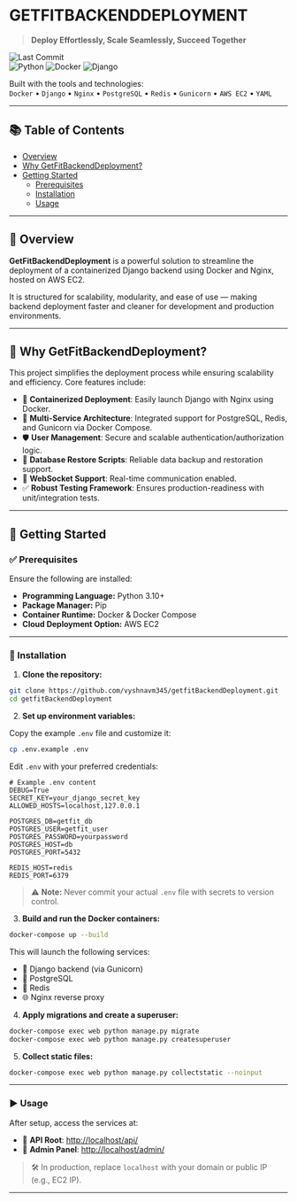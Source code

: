 # GETFITBACKENDDEPLOYMENT

> **Deploy Effortlessly, Scale Seamlessly, Succeed Together**

![Last Commit](https://img.shields.io/github/last-commit/vyshnavm345/getfitBackendDeployment)  
![Python](https://img.shields.io/badge/python-3.10%2B-blue) ![Docker](https://img.shields.io/badge/docker-✅-blue) ![Django](https://img.shields.io/badge/django-REST-green)

Built with the tools and technologies:  
`Docker` • `Django` • `Nginx` • `PostgreSQL` • `Redis` • `Gunicorn` • `AWS EC2` • `YAML`

---

## 📚 Table of Contents

- [Overview](#overview)
- [Why GetFitBackendDeployment?](#why-getfitbackenddeployment)
- [Getting Started](#getting-started)
  - [Prerequisites](#prerequisites)
  - [Installation](#installation)
  - [Usage](#usage)

---

## 🧭 Overview

**GetFitBackendDeployment** is a powerful solution to streamline the deployment of a containerized Django backend using Docker and Nginx, hosted on AWS EC2.

It is structured for scalability, modularity, and ease of use — making backend deployment faster and cleaner for development and production environments.

---

## 🚀 Why GetFitBackendDeployment?

This project simplifies the deployment process while ensuring scalability and efficiency. Core features include:

- 🚢 **Containerized Deployment**: Easily launch Django with Nginx using Docker.
- 🔄 **Multi-Service Architecture**: Integrated support for PostgreSQL, Redis, and Gunicorn via Docker Compose.
- 🛡️ **User Management**: Secure and scalable authentication/authorization logic.
- 💾 **Database Restore Scripts**: Reliable data backup and restoration support.
- 💬 **WebSocket Support**: Real-time communication enabled.
- ✅ **Robust Testing Framework**: Ensures production-readiness with unit/integration tests.

---

## 🏁 Getting Started

### ✅ Prerequisites

Ensure the following are installed:

- **Programming Language:** Python 3.10+
- **Package Manager:** Pip
- **Container Runtime:** Docker & Docker Compose
- **Cloud Deployment Option:** AWS EC2

---

### 🧰 Installation

1. **Clone the repository:**

```bash
git clone https://github.com/vyshnavm345/getfitBackendDeployment.git
cd getfitBackendDeployment
```

2. **Set up environment variables:**

Copy the example `.env` file and customize it:

```bash
cp .env.example .env
```

Edit `.env` with your preferred credentials:

```env
# Example .env content
DEBUG=True
SECRET_KEY=your_django_secret_key
ALLOWED_HOSTS=localhost,127.0.0.1

POSTGRES_DB=getfit_db
POSTGRES_USER=getfit_user
POSTGRES_PASSWORD=yourpassword
POSTGRES_HOST=db
POSTGRES_PORT=5432

REDIS_HOST=redis
REDIS_PORT=6379
```

> ⚠️ **Note:** Never commit your actual `.env` file with secrets to version control.

3. **Build and run the Docker containers:**

```bash
docker-compose up --build
```

This will launch the following services:

- 🚀 Django backend (via Gunicorn)
- 🐘 PostgreSQL
- 🔁 Redis
- 🌐 Nginx reverse proxy

4. **Apply migrations and create a superuser:**

```bash
docker-compose exec web python manage.py migrate
docker-compose exec web python manage.py createsuperuser
```

5. **Collect static files:**

```bash
docker-compose exec web python manage.py collectstatic --noinput
```

---

### ▶️ Usage

After setup, access the services at:

- 🧠 **API Root**: [http://localhost/api/](http://localhost/api/)
- 🔐 **Admin Panel**: [http://localhost/admin/](http://localhost/admin/)

> 🛠️ In production, replace `localhost` with your domain or public IP (e.g., EC2 IP).

---
